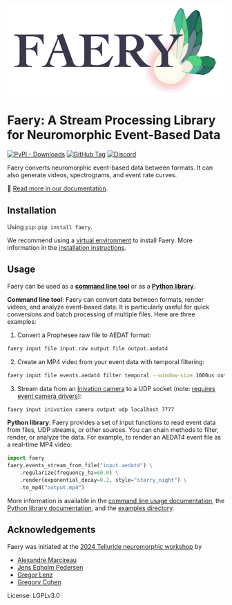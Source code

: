 ![faery logo](faery_logo.png)

# Faery: A Stream Processing Library for Neuromorphic Event-Based Data

[![PyPI - Downloads](https://img.shields.io/pypi/dm/faery?logo=pypi)](https://pypi.org/project/faery/)
[![GitHub Tag](https://img.shields.io/github/v/tag/aestream/faery?logo=github)](https://github.com/aestream/faery/releases)
[![Discord](https://img.shields.io/discord/1044548629622439977)](https://discord.gg/C9bzWgNmqk)

Faery converts neuromorphic event-based data between formats. It can also generate videos, spectrograms, and event rate curves.

📄 [Read more in our documentation](https://aestream.github.io/faery).

## Installation

Using `pip`: `pip install faery`.

We recommend using a [virtual environment](https://packaging.python.org/en/latest/guides/installing-using-pip-and-virtual-environments/) to install Faery.
More information in the [installation instructions](https://aestream.github.io/faery/install).

## Usage

Faery can be used as a [**command line tool**](https://aestream.github.io/faery/cli) or as a [**Python library**](https://aestream.github.io/faery/python).

**Command line tool**: Faery can convert data between formats, render videos, and analyze event-based data. It is particularly useful for quick conversions and batch processing of multiple files.
Here are three examples:

1. Convert a Prophesee raw file to AEDAT format:

```sh
faery input file input.raw output file output.aedat4
```

2. Create an MP4 video from your event data with temporal filtering:

```sh
faery input file events.aedat4 filter temporal --window-size 1000us output mp4 output.mp4 --frame-rate 30
```

3. Stream data from an [Inivation camera](https://inivation.com/) to a UDP socket (note: [requires event camera drivers](https://aestream.github.io/faery/install)):

```sh
faery input inivation camera output udp localhost 7777
```

**Python library**: Faery provides a set of input functions to read event data from files, UDP streams, or other sources. You can chain methods to filter, render, or analyze the data. For example, to render an AEDAT4 event file as a real-time MP4 video:

```python
import faery
faery.events_stream_from_file("input.aedat4") \
    .regularize(frequency_hz=60.0) \
    .render(exponential_decay=0.2, style="starry_night") \
    .to_mp4("output.mp4")
```

More information is available in the [command line usage documentation](https://aestream.github.io/faery/cli), the [Python library documentation](https://aestream.github.io/faery/python), and the [examples directory](https://github.com/aestream/faery/tree/main/examples).

## Acknowledgements

Faery was initiated at the [2024 Telluride neuromorphic workshop](https://sites.google.com/view/telluride-2024/) by

-   [Alexandre Marcireau](https://github.com/amarcireau)
-   [Jens Egholm Pedersen](https://github.com/jegp)
-   [Gregor Lenz](https://github.com/biphasic)
-   [Gregory Cohen](https://github.com/gcohen)

License: LGPLv3.0
